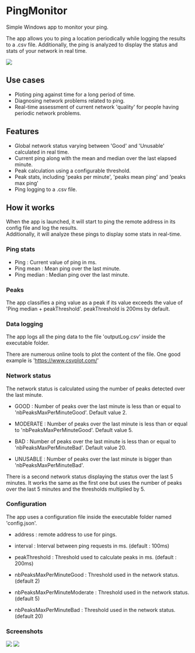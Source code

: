 
# PingMonitor

Simple Windows app to monitor your ping.

The app allows you to ping a location periodically while logging the results to a .csv file.
Additionally, the ping is analyzed to display the status and stats of your network in real time.

<img src="https://gitlab.com/issambenelgada/PingMonitor/-/raw/master/screenshots/Capture%20d'%C3%A9cran%202024-05-30%20135115.png?ref_type=heads">


## Use cases
- Ploting ping against time for a long period of time.
- Diagnosing network problems related to ping.
- Real-time assessment of current network 'quality' for people having periodic network problems.

## Features

- Global network status varying between 'Good' and 'Unusable' calculated in real time.
- Current ping along with the mean and median over the last elapsed minute.
- Peak calculation using a configurable threshold.
- Peak stats, including 'peaks per minute', 'peaks mean ping' and 'peaks max ping'
- Ping logging to a .csv file.

## How it works

When the app is launched, it will start to ping the remote address in its config file and log the results.\
Additionally, it will analyze these pings to display some stats in real-time.

### Ping stats

- Ping : Current value of ping in ms.
- Ping mean : Mean ping over the last minute.
- Ping median : Median ping over the last minute.

### Peaks

The app classifies a ping value as a peak if its value exceeds the value of 'Ping median + peakThreshold'. peakThreshold is 200ms by default.

### Data logging

The app logs all the ping data to the file 'outputLog.csv' inside the executable folder.

There are numerous online tools to plot the content of the file. One good example is 'https://www.csvplot.com/'

### Network status

The network status is calculated using the number of peaks detected over the last minute.

- GOOD : Number of peaks over the last minute is less than or equal to 'nbPeaksMaxPerMinuteGood'. Default value 2.

- MODERATE : Number of peaks over the last minute is less than or equal to 'nbPeaksMaxPerMinuteGood'. Default value 5.

- BAD : Number of peaks over the last minute is less than or equal to 'nbPeaksMaxPerMinuteBad'. Default value 20.

- UNUSABLE : Number of peaks over the last minute is bigger than 'nbPeaksMaxPerMinuteBad'.

There is a second network status displaying the status over the last 5 minutes. It works the same as the first one but uses the number of peaks over the last 5 minutes and the thresholds multiplied by 5.

### Configuration

The app uses a configuration file inside the executable folder named 'config.json'.

- address : remote address to use for pings.

- interval : Interval between ping requests in ms. (default : 100ms)

- peakThreshold : Threshold used to calculate peaks in ms. (default : 200ms)

- nbPeaksMaxPerMinuteGood : Threshold used in the network status. (default 2)

- nbPeaksMaxPerMinuteModerate : Threshold used in the network status. (default 5)

- nbPeaksMaxPerMinuteBad : Threshold used in the network status. (default 20)

### Screenshots


<img src="https://gitlab.com/issambenelgada/PingMonitor/-/raw/master/screenshots/Capture%20d'%C3%A9cran%202024-05-30%20135229.png?ref_type=heads">


<img src="https://gitlab.com/issambenelgada/PingMonitor/-/raw/master/screenshots/Capture%20d'%C3%A9cran%202024-05-30%20160333.png?ref_type=heads">

